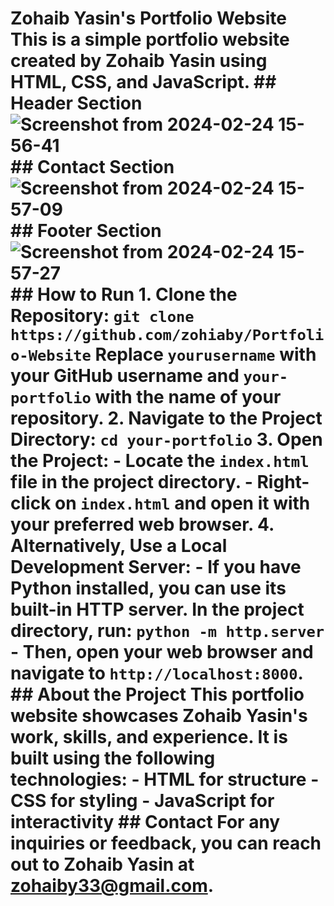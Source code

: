 # Zohaib Yasin's Portfolio Website This is a simple portfolio website created by Zohaib Yasin using HTML, CSS, and JavaScript. ## Header Section ![Screenshot from 2024-02-24 15-56-41](https://github.com/zohiaby/Portfolio-Website/assets/121012940/17d17cca-476e-4c40-9887-be0ca2a11cf4) ## Contact Section ![Screenshot from 2024-02-24 15-57-09](https://github.com/zohiaby/Portfolio-Website/assets/121012940/86e3af11-78ab-4eed-97df-0d1433e252ba) ## Footer Section ![Screenshot from 2024-02-24 15-57-27](https://github.com/zohiaby/Portfolio-Website/assets/121012940/10482448-a2ea-48d6-b1c2-030f80f75c7d) ## How to Run 1. **Clone the Repository:** ``` git clone https://github.com/zohiaby/Portfolio-Website ``` Replace `yourusername` with your GitHub username and `your-portfolio` with the name of your repository. 2. **Navigate to the Project Directory:** ``` cd your-portfolio ``` 3. **Open the Project:** - Locate the `index.html` file in the project directory. - Right-click on `index.html` and open it with your preferred web browser. 4. **Alternatively, Use a Local Development Server:** - If you have Python installed, you can use its built-in HTTP server. In the project directory, run: ``` python -m http.server ``` - Then, open your web browser and navigate to `http://localhost:8000`. ## About the Project This portfolio website showcases Zohaib Yasin's work, skills, and experience. It is built using the following technologies: - HTML for structure - CSS for styling - JavaScript for interactivity ## Contact For any inquiries or feedback, you can reach out to Zohaib Yasin at [zohaiby33@gmail.com](mailto:zohaiby33@gmail.com).
